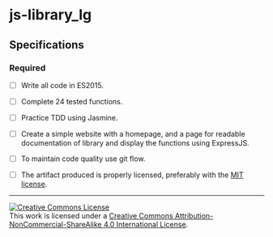 # js-library_lg

## Specifications

### Required

- [ ] Write all code in ES2015.
- [ ] Complete 24 tested functions.
- [ ] Practice TDD using Jasmine.
- [ ] Create a simple website with a homepage, and a page for readable documentation of library and display the functions using ExpressJS. 
- [ ] To maintain code quality use git flow. 
- [ ] The artifact produced is properly licensed, preferably with the [MIT license][mit-license].


---

<!-- LICENSE -->

<a rel="license" href="http://creativecommons.org/licenses/by-nc-sa/4.0/"><img alt="Creative Commons License" style="border-width:0" src="https://i.creativecommons.org/l/by-nc-sa/4.0/80x15.png" /></a>
<br />This work is licensed under a <a rel="license" href="http://creativecommons.org/licenses/by-nc-sa/4.0/">Creative Commons Attribution-NonCommercial-ShareAlike 4.0 International License</a>.

[mit-license]: https://opensource.org/licenses/MIT
